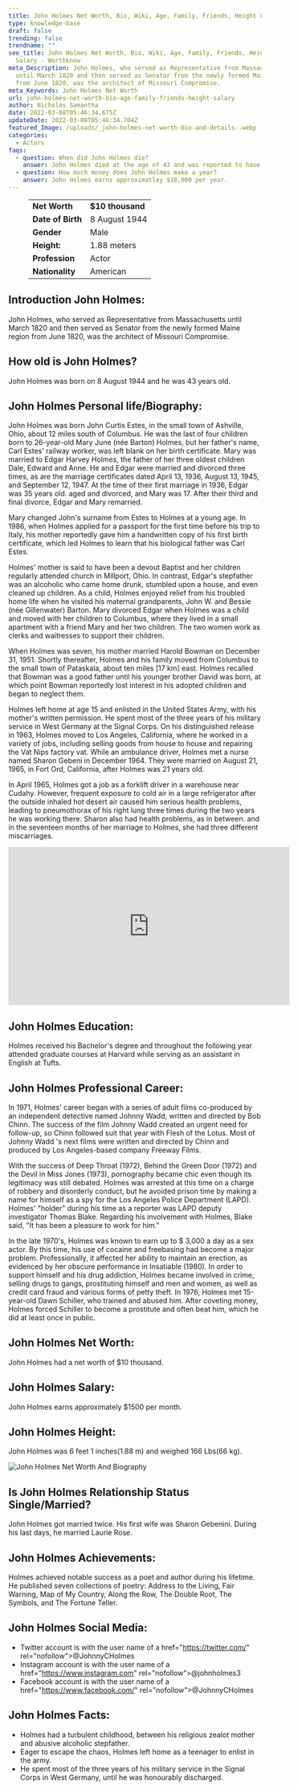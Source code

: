 ```yaml
---
title: John Holmes Net Worth, Bio, Wiki, Age, Family, Friends, Height & Salary
type: knowledge-base
draft: false
trending: false
trendname: ""
seo_title: John Holmes Net Worth, Bio, Wiki, Age, Family, Friends, Height &
  Salary - Worthknow
meta_Description: John Holmes, who served as Representative from Massachusetts
  until March 1820 and then served as Senator from the newly formed Maine region
  from June 1820, was the architect of Missouri Compromise.
meta_Keywords: John Holmes Net Worth
url: john-holmes-net-worth-bio-age-family-friends-height-salary
author: Nicholas Samantha
date: 2022-03-08T05:46:34.675Z
updateDate: 2022-03-08T05:46:34.704Z
featured_Image: /uploads/_john-holmes-net-worth-bio-and-details-.webp
categories:
  - Actors
faqs:
  - question: When did John Holmes die?
    answer: John Holmes died at the age of 43 and was reported to have had AIDS.
  - question: How much money does John Holmes make a year?
    answer: John Holmes earns approximatley $18,000 per year.
---
```

<figure class="wp-block-table is-style-stripes">
  <table>
    <tbody>
      <tr>
        <td>
          <strong>Net Worth</strong>
        </td>
        <td>
          <strong>$10 thousand</strong>
        </td>
      </tr>
      <tr>
        <td>
          <strong>Date of Birth</strong>
        </td>
        <td>8 August 1944</td>
      </tr>
      <tr>
        <td>
          <strong>Gender</strong>
        </td>
        <td>Male</td>
      </tr>
      <tr>
        <td>
          <strong>Height:</strong>
        </td>
        <td>1.88 meters</td>
      </tr>
      <tr>
        <td>
          <strong>Profession</strong>
        </td>
        <td>Actor</td>
      </tr>
      <tr>
        <td>
          <strong>Nationality</strong>
        </td>
        <td>American</td>
      </tr>
    </tbody>
  </table>
</figure>

## Introduction John Holmes:

John Holmes, who served as Representative from Massachusetts until March 1820 and then served as Senator from the newly formed Maine region from June 1820, was the architect of Missouri Compromise.

## How old is John Holmes?

John Holmes was born on 8 August 1944 and he was 43 years old.

## John Holmes Personal life/Biography:

John Holmes was born John Curtis Estes, in the small town of Ashville, Ohio, about 12 miles south of Columbus. He was the last of four children born to 26-year-old Mary June (née Barton) Holmes, but her father's name, Carl Estes' railway worker, was left blank on her birth certificate. Mary was married to Edgar Harvey Holmes, the father of her three oldest children Dale, Edward and Anne. He and Edgar were married and divorced three times, as are the marriage certificates dated April 13, 1936, August 13, 1945, and September 12, 1947. At the time of their first marriage in 1936, Edgar was 35 years old. aged and divorced, and Mary was 17. After their third and final divorce, Edgar and Mary remarried.

Mary changed John's surname from Estes to Holmes at a young age. In 1986, when Holmes applied for a passport for the first time before his trip to Italy, his mother reportedly gave him a handwritten copy of his first birth certificate, which led Holmes to learn that his biological father was Carl Estes.

Holmes' mother is said to have been a devout Baptist and her children regularly attended church in Millport, Ohio. In contrast, Edgar's stepfather was an alcoholic who came home drunk, stumbled upon a house, and even cleaned up children. As a child, Holmes enjoyed relief from his troubled home life when he visited his maternal grandparents, John W. and Bessie (née Gillenwater) Barton. Mary divorced Edgar when Holmes was a child and moved with her children to Columbus, where they lived in a small apartment with a friend Mary and her two children. The two women work as clerks and waitresses to support their children.

When Holmes was seven, his mother married Harold Bowman on December 31, 1951. Shortly thereafter, Holmes and his family moved from Columbus to the small town of Pataskala, about ten miles \[17 km] east. Holmes recalled that Bowman was a good father until his younger brother David was born, at which point Bowman reportedly lost interest in his adopted children and began to neglect them.

Holmes left home at age 15 and enlisted in the United States Army, with his mother's written permission. He spent most of the three years of his military service in West Germany at the Signal Corps. On his distinguished release in 1963, Holmes moved to Los Angeles, California, where he worked in a variety of jobs, including selling goods from house to house and repairing the Vat Nips factory vat. While an ambulance driver, Holmes met a nurse named Sharon Gebeni in December 1964. They were married on August 21, 1965, in Fort Ord, California, after Holmes was 21 years old.

In April 1965, Holmes got a job as a forklift driver in a warehouse near Cudahy. However, frequent exposure to cold air in a large refrigerator after the outside inhaled hot desert air caused him serious health problems, leading to pneumothorax of his right lung three times during the two years he was working there. Sharon also had health problems, as in between. and in the seventeen months of her marriage to Holmes, she had three different miscarriages.

<iframe width="560" height="315" src="https://www.youtube.com/embed/1a2BHRFGMgM" title="YouTube video player" frameborder="0" allow="accelerometer; autoplay; clipboard-write; encrypted-media; gyroscope; picture-in-picture" allowfullscreen></iframe>

## John Holmes Education:

Holmes received his Bachelor's degree and throughout the following year attended graduate courses at Harvard while serving as an assistant in English at Tufts.

## John Holmes Professional Career:

In 1971, Holmes' career began with a series of adult films co-produced by an independent detective named Johnny Wadd, written and directed by Bob Chinn. The success of the film Johnny Wadd created an urgent need for follow-up, so Chinn followed suit that year with Flesh of the Lotus. Most of Johnny Wadd 's next films were written and directed by Chinn and produced by Los Angeles-based company Freeway Films.

With the success of Deep Throat (1972), Behind the Green Door (1972) and the Devil in Miss Jones (1973), pornography became chic even though its legitimacy was still debated. Holmes was arrested at this time on a charge of robbery and disorderly conduct, but he avoided prison time by making a name for himself as a spy for the Los Angeles Police Department (LAPD). Holmes' "holder" during his time as a reporter was LAPD deputy investigator Thomas Blake. Regarding his involvement with Holmes, Blake said, "It has been a pleasure to work for him." 

In the late 1970's, Holmes was known to earn up to $ 3,000 a day as a sex actor. By this time, his use of cocaine and freebasing had become a major problem. Professionally, it affected her ability to maintain an erection, as evidenced by her obscure performance in Insatiable (1980). In order to support himself and his drug addiction, Holmes became involved in crime, selling drugs to gangs, prostituting himself and men and women, as well as credit card fraud and various forms of petty theft. In 1976, Holmes met 15-year-old Dawn Schiller, who trained and abused him. After coveting money, Holmes forced Schiller to become a prostitute and often beat him, which he did at least once in public.

## John Holmes Net Worth:

John Holmes had a net worth of $10 thousand.

## John Holmes Salary:

John Holmes earns approximately $1500 per month.

## John Holmes Height:

John Holmes was 6 feet 1 inches(1.88 m) and weighed 166 Lbs(66 kg).

![John Holmes Net Worth And Biography](/uploads/_john-holmes-net-worth.webp)

## Is John Holmes Relationship Status Single/Married?

John Holmes got married twice. His first wife was Sharon Gebenini. During his last days, he married Laurie Rose.

## John Holmes Achievements:

Holmes achieved notable success as a poet and author during his lifetime. He published seven collections of poetry: Address to the Living, Fair Warning, Map of My Country, Along the Row, The Double Root, The Symbols, and The Fortune Teller.

## John Holmes Social Media:

* Twitter account is with the user name of a href="[](https://bbquing.com/)https://twitter.com/" rel="nofollow">@JohnnyCHolmes</a>
* Instagram account is with the user name of a href="[](https://bbquing.com/)https://www.instagram.com" rel="nofollow">@johnholmes3</a>
* Facebook account is with the user name of a href="[](https://bbquing.com/)https://www.facebook.com/" rel="nofollow">@JohnnyCHolmes</a>

## John Holmes Facts:

* Holmes had a turbulent childhood, between his religious zealot mother and abusive alcoholic stepfather. 
* Eager to escape the chaos, Holmes left home as a teenager to enlist in the army. 
* He spent most of the three years of his military service in the Signal Corps in West Germany, until he was honourably discharged.